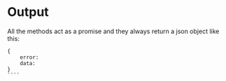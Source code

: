 # Output

All the methods act as a promise and they always return a json object like this:
`````
{
    error:  
    data:
}
````